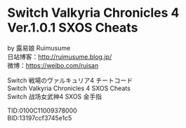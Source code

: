# Switch Valkyria Chronicles 4 Ver.1.0.1 SXOS Cheats
by 露易娘 Ruimusume</br>
日站博客：http://ruimusume.blog.jp/</br>
微博：https://weibo.com/ruisan</br>

Switch 戦場のヴァルキュリア4 チートコード</br>
Switch Valkyria Chronicles 4 SXOS Cheats</br>
Switch 战场女武神4 SXOS 金手指

TID:0100C11009378000</br>
BID:13197ccf3745e1c5
